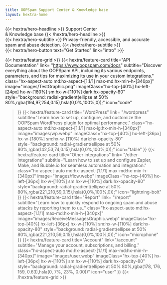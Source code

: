 ```yaml
---
title: OOPSpam Support Center & Knowledge base
layout: hextra-home
---
```


<div class="hx-mt-6 hx-mb-6">
{{< hextra/hero-headline >}}
  Support Center&nbsp;<br class="sm:hx-block hx-hidden" />& Knowledge base
{{< /hextra/hero-headline >}}
</div>

<div class="hx-mb-12">
{{< hextra/hero-subtitle >}}
  Privacy-friendly, accessible, and accurate&nbsp;<br class="sm:hx-block hx-hidden" />spam and abuse detection.
{{< /hextra/hero-subtitle >}}
</div>

<div class="hx-mb-6">
{{< hextra/hero-button text="Get Started" link="intro" >}}
</div>

<div class="hx-mt-6"></div>

{{< hextra/feature-grid >}}
  {{< hextra/feature-card
    title="API Documentation"
    link= "https://www.oopspam.com/docs"
    subtitle="Discover everything about the OOPSpam API, including its various endpoints, parameters, and tips for maximizing its use in your custom integrations."
    class="hx-aspect-auto md:hx-aspect-[1.1/1] max-md:hx-min-h-[340px]"
    image="images/TestGraphic.png"
    imageClass="hx-top-[40%] hx-left-[24px] hx-w-[180%] sm:hx-w-[110%] dark:hx-opacity-80"
    style="background: radial-gradient(ellipse at 50% 80%,rgba(194,97,254,0.15),hsla(0,0%,100%,0));"
    icon="code"
  >}}
  {{< hextra/feature-card
    title="WordPress"
    link= "/wordpress"
    subtitle="Learn how to set up, configure, and customize the OOPSpam WordPress plugin for optimal performance."
    class="hx-aspect-auto md:hx-aspect-[1.1/1] max-lg:hx-min-h-[340px]"
    image="images/wp.webp"
    imageClass="hx-top-[40%] hx-left-[36px] hx-w-[180%] sm:hx-w-[110%] dark:hx-opacity-80"
    style="background: radial-gradient(ellipse at 50% 80%,rgba(142,53,74,0.15),hsla(0,0%,100%,0));"
    icon="table"
  >}}
  {{< hextra/feature-card
    title="Other integrations"
    link= "/other-integrations"
    subtitle="Learn how to set up and configure Zapier, Make, and Bubble.io for seamless automation and integration."
    class="hx-aspect-auto md:hx-aspect-[1.1/1] max-md:hx-min-h-[340px]"
    image="images/flow.webp"
    imageClass="hx-top-[40%] hx-left-[36px] hx-w-[110%] sm:hx-w-[110%] dark:hx-opacity-80"
    style="background: radial-gradient(ellipse at 50% 80%,rgba(221,210,59,0.15),hsla(0,0%,100%,0));"
    icon="lightning-bolt"
  >}}
  {{< hextra/feature-card
    title="Report"
    link= "/report"
    subtitle="Learn how to quickly respond to ongoing spam and abuse attacks by reporting them to us.."
    class="hx-aspect-auto md:hx-aspect-[1.1/1] max-md:hx-min-h-[340px]"
    image="images/ReceiveMessagesGraphic.webp"
    imageClass="hx-top-[40%] hx-left-[36px] hx-w-[110%] sm:hx-w-[110%] dark:hx-opacity-80"
    style="background: radial-gradient(ellipse at 50% 80%,rgba(221,210,59,0.15),hsla(0,0%,100%,0));"
    icon="microphone"
  >}}
  {{< hextra/feature-card
    title="Account"
    link="/account"
    subtitle="Manage your account, subscriptions, and billing."
    class="hx-aspect-auto md:hx-aspect-[1.1/1] max-md:hx-min-h-[340px]"
    image="images/user.webp"
    imageClass="hx-top-[40%] hx-left-[36px] hx-w-[110%] sm:hx-w-[110%] dark:hx-opacity-80"
    style="background: radial-gradient(ellipse at 50% 80%,rgba(178, 176, 159, 0.63),hsla(0, 7%, 23%, 0.00))"
    icon="user"
  >}}
{{< /hextra/feature-grid >}}

